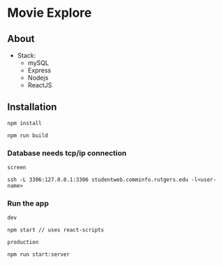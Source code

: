# Movie Explore

## About

- Stack:
  - mySQL
  - Express
  - Nodejs
  - ReactJS


## Installation

```
npm install

npm run build
```

### Database needs tcp/ip connection

```
screen

ssh -L 3306:127.0.0.1:3306 studentweb.comminfo.rutgers.edu -l<user-name>
```


### Run the app

`dev`
```
npm start // uses react-scripts
```
`production`
```
npm run start:server
```



